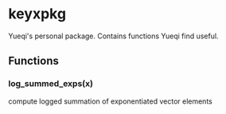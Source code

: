# keyxpkg
Yueqi's personal package. Contains functions Yueqi find useful.

## Functions

### log_summed_exps(x)
compute logged summation of exponentiated vector elements
